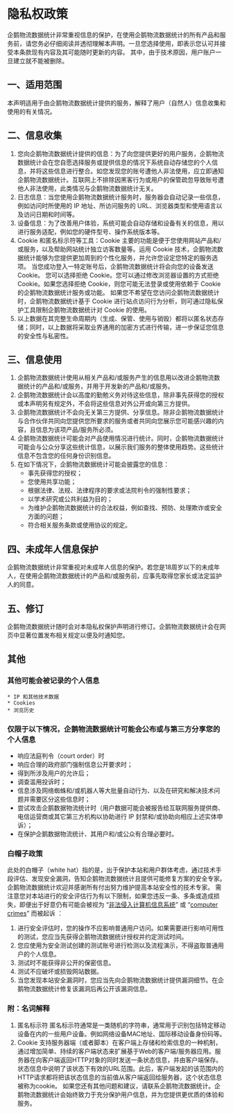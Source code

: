 # 隐私权政策
企鹅物流数据统计非常重视信息的保护，在使用企鹅物流数据统计的所有产品和服务前，请您务必仔细阅读并透彻理解本声明。一旦您选择使用，即表示您认可并接受本条款现有内容及其可能随时更新的内容。
其中，由于技术原因，用户账户一旦建立就不能被删除。

## 一、适用范围
本声明适用于由企鹅物流数据统计提供的服务，解释了用户（自然人）信息收集和使用的有关情况。

## 二、信息收集
1. 您向企鹅物流数据统计提供的信息：为了向您提供更好的用户服务，企鹅物流数据统计会在您自愿选择服务或提供信息的情况下系统自动存储您的个人信息，并将这些信息进行整合。如您发现您的账号遭他人非法使用，应立即通知企鹅物流数据统计。互联网上不排除因黑客行为或用户的保管疏忽导致账号遭他人非法使用，此类情况与企鹅物流数据统计无关。
2. 日志信息：当您使用企鹅物流数据统计服务时，服务器会自动记录一些信息，例如访问时所使用的 IP 地址、所访问服务的 URL、浏览器类型和使用语言以及访问日期和时间等。
3. 设备信息：为了改善用户体验，系统可能会自动存储和设备有关的信息，用以进行服务适配，例如您的硬件型号、操作系统版本等。
4. Cookie 和匿名标示符等工具：Cookie 主要的功能是便于您使用网站产品和/或服务，以及帮助网站统计独立访客数量等。运用 Cookie 技术，企鹅物流数据统计能够为您提供更加周到的个性化服务，并允许您设定您特定的服务选项。
当您成功登入一特定账号后，企鹅物流数据统计将会向您的设备发送 Cookie。
您可以选择拒绝 Cookie。您可以通过修改浏览器设置的方式拒绝 Cookie。如果您选择拒绝 Cookie，则您可能无法登录或使用依赖于 Cookie 的企鹅物流数据统计服务或功能。
如果您不希望在您访问企鹅物流数据统计时，企鹅物流数据统计基于 Cookie 进行站点访问行为分析，则可通过隐私保护工具限制企鹅物流数据统计对 Cookie 的使用。
5. 以上数据在其完整生命周期内（生成、保管、使用与销毁）都将以匿名状态存储；同时，以上数据将采取业界通用的加密方式进行传输，进一步保证您信息的安全性与私密性。

## 三、信息使用
1. 企鹅物流数据统计使用从相关产品和/或服务产生的信息用以改进企鹅物流数据统计的产品和/或服务，并用于开发新的产品和/或服务。
2. 企鹅物流数据统计会以高度的勤勉义务对待这些信息，除非事先获得您的授权或本声明另有规定外，不会将这些信息对外公开或向第三方提供。
3. 企鹅物流数据统计不会向无关第三方提供、分享信息。除非企鹅物流数据统计与合作伙伴共同向您提供您所要求的服务或者共同向您展示您可能感兴趣的内容，且信息为该项产品/服务所必须。
4. 企鹅物流数据统计可能会对产品使用情况进行统计。同时，企鹅物流数据统计可能会与公众分享这些统计信息，以展示我们服务的整体使用趋势。这些统计信息不包含您的任何身份识别信息。
5. 在如下情况下，企鹅物流数据统计可能会披露您的信息：
	* 事先获得您的授权；
	* 您使用共享功能；
	* 根据法律、法规、法律程序的要求或法院判令的强制性要求；
	* 以学术研究或公共利益为目的；
	* 为维护企鹅物流数据统计的合法权益，例如查找、预防、处理欺诈或安全方面的问题；
	* 符合相关服务条款或使用协议的规定。

## 四、未成年人信息保护
企鹅物流数据统计非常重视对未成年人信息的保护。若您是18周岁以下的未成年人，在使用企鹅物流数据统计的产品和/或服务前，应事先取得您家长或法定监护人的同意。

## 五、修订
企鹅物流数据统计随时会对本隐私权保护声明进行修订。企鹅物流数据统计会在网页中显著位置发布相关规定以便及时通知您。

## 其他
### 其他可能会被记录的个人信息
	* IP 和其他技术数据
	* Cookies
	* 浏览历史

### 仅限于以下情况，企鹅物流数据统计可能会公布或与第三方分享您的个人信息
* 响应法庭判令（court order）时
* 响应合理的政府部门强制信息公开要求时；
* 得到所涉及用户的允许后；
* 调查滥用投诉时；
* 信息涉及网络蜘蛛和/或机器人等大批量自动行为、以及在研究和解决技术问题并需要区分这些信息时；
* 尝试攻击企鹅数据物流统计时（用户数据可能会被报告给互联网服务提供商、电信运营商或其它第三方机构以协助进行 IP 封禁和/或协助向相应上述实体申诉）；
* 在保护企鹅数据物流统计、其用户和/或公众有合理必要时。

### 白帽子政策
此处的白帽子（white hat）指的是，出于保护本站和用户群体考虑，通过技术手段评估、发现安全漏洞，告知企鹅物流数据统计且提供可能修复方案的安全专家。企鹅物流数据统计欢迎并感谢所有付出努力维护提高本站安全性的技术专家。
需注意您对本站进行的安全评估行为有以下限制，如果您违反一条、多条或造成损失，即便出于好意仍有可能会被视为 “[非法侵入计算机信息系统](http://www.chinalaw.gov.cn/article/fgkd/xfg/cfjs/201108/20110800348429.shtml)” 或 “[computer crimes](http://www.justice.gov/criminal/cybercrime/docs/ccmanual.pdf)” 而被起诉 ：
1. 进行安全评估时，您的操作不应影响普通用户访问。如果需要进行影响可用性的测试，您应当先获得企鹅物流数据统计授权并约定测试时间。
2. 您应使用为安全测试创建的测试账号进行检测以及流程演示，不得盗取普通用户的个人信息。
3. 测试时不能获得非公开的保密信息。
4. 测试不应破坏或损毁网站数据。
5. 当您发现本站安全漏洞时，您应当先向企鹅物流数据统计提供漏洞细节。在企鹅物流数据统计修复该漏洞后再公开该漏洞信息。

### 附：名词解释
1. 匿名标示符
匿名标示符通常是一类随机的字符串，通常用于识别包括特定移动设备在内的一些用户设备。例如网络设备MAC地址、国际移动设备身份码等。
2. Cookie
支持服务器端（或者脚本）在客户端上存储和检索信息的一种机制，通过增加简单、持续的客户端状态来扩展基于Web的客户端/服务器应用。服务器在向客户端返回HTTP对象的同时发送一条状态信息，并由客户端保存。状态信息中说明了该状态下有效的URL范围。此后，客户端发起的该范围内的HTTP请求都将把该状态信息的当前值从客户端返回给服务器，这个状态信息被称为cookie。
如果您还有其他问题和建议，请联系企鹅物流数据统计。企鹅物流数据统计会始终致力于充分保护用户信息，并为您提供更优质的体验和服务。


